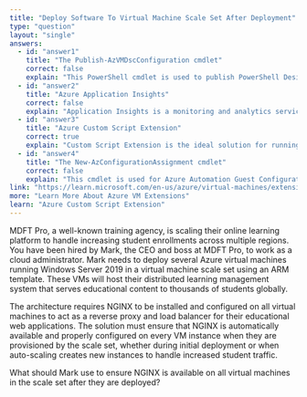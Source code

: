 ```yaml
---
title: "Deploy Software To Virtual Machine Scale Set After Deployment"
type: "question"
layout: "single"
answers:
  - id: "answer1"
    title: "The Publish-AzVMDscConfiguration cmdlet"
    correct: false
    explain: "This PowerShell cmdlet is used to publish PowerShell Desired State Configuration (DSC) scripts to Azure, but it's more complex than needed for simply installing software like NGINX and requires DSC knowledge and setup."
  - id: "answer2"
    title: "Azure Application Insights"
    correct: false
    explain: "Application Insights is a monitoring and analytics service for applications. It doesn't provide capabilities to install software or configure virtual machines during or after deployment."
  - id: "answer3"
    title: "Azure Custom Script Extension"
    correct: true
    explain: "Custom Script Extension is the ideal solution for running scripts to install software like NGINX on virtual machines in a scale set. It can download and execute scripts during VM provisioning or after deployment."
  - id: "answer4"
    title: "The New-AzConfigurationAssignment cmdlet"
    correct: false
    explain: "This cmdlet is used for Azure Automation Guest Configuration assignments to audit and configure VMs, but it's not the simplest approach for installing software like NGINX on a scale set."
link: "https://learn.microsoft.com/en-us/azure/virtual-machines/extensions/custom-script-windows"
more: "Learn More About Azure VM Extensions"
learn: "Azure Custom Script Extension"
---
```


MDFT Pro, a well-known training agency, is scaling their online learning platform to handle increasing student enrollments across multiple regions. You have been hired by Mark, the CEO and boss at MDFT Pro, to work as a cloud administrator. Mark needs to deploy several Azure virtual machines running Windows Server 2019 in a virtual machine scale set using an ARM template. These VMs will host their distributed learning management system that serves educational content to thousands of students globally. 

The architecture requires NGINX to be installed and configured on all virtual machines to act as a reverse proxy and load balancer for their educational web applications. The solution must ensure that NGINX is automatically available and properly configured on every VM instance when they are provisioned by the scale set, whether during initial deployment or when auto-scaling creates new instances to handle increased student traffic.

What should Mark use to ensure NGINX is available on all virtual machines in the scale set after they are deployed?
